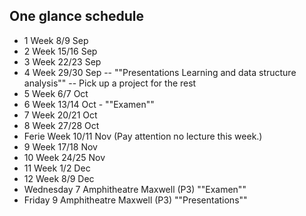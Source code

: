 ## One glance schedule

- 1 Week 8/9 Sep
- 2 Week 15/16 Sep
- 3 Week 22/23 Sep 
- 4 Week 29/30 Sep 
-- ""Presentations Learning and data structure analysis"" 
-- Pick up a project for the rest
- 5 Week 6/7 Oct
- 6 Week 13/14 Oct - ""Examen""
- 7 Week 20/21 Oct
- 8 Week 27/28 Oct
-  Ferie Week 10/11 Nov (Pay attention no lecture this week.)
- 9 Week 17/18 Nov
- 10 Week 24/25 Nov
- 11 Week 1/2 Dec
- 12 Week 8/9 Dec 
- Wednesday 7 Amphitheatre Maxwell (P3) ""Examen""
- Friday 9 Amphitheatre Maxwell (P3) ""Presentations"" 
